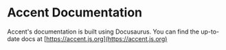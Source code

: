 # Accent Documentation

Accent's documentation is built using Docusaurus. You can find the up-to-date docs at [https://accent.js.org](https://accent.js.org)

